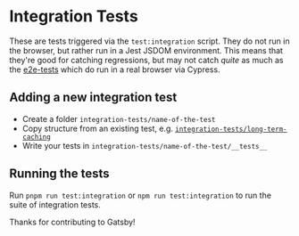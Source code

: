 # Integration Tests

These are tests triggered via the `test:integration` script. They do not run in the browser, but rather run in a Jest JSDOM environment. This means that they're good for catching regressions, but may not catch _quite_ as much as the [e2e-tests](../e2e-tests) which do run in a real browser via Cypress.

## Adding a new integration test

- Create a folder `integration-tests/name-of-the-test`
- Copy structure from an existing test, e.g. [`integration-tests/long-term-caching`](./long-term-caching)
- Write your tests in `integration-tests/name-of-the-test/__tests__`

## Running the tests

Run `pnpm run test:integration` or `npm run test:integration` to run the suite of integration tests.

Thanks for contributing to Gatsby!
